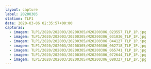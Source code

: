 ```yaml
---
layout: capture
label: 20200305
station: TLP1
date: 2020-03-06 02:35:57+00:00
capturas:
  - imagem: TLP1/2020/202003/20200305/M20200306_023557_TLP_1P.jpg
  - imagem: TLP1/2020/202003/20200305/M20200306_031036_TLP_1P.jpg
  - imagem: TLP1/2020/202003/20200305/M20200306_044127_TLP_1P.jpg
  - imagem: TLP1/2020/202003/20200305/M20200306_062718_TLP_1P.jpg
  - imagem: TLP1/2020/202003/20200305/M20200306_065741_TLP_1P.jpg
  - imagem: TLP1/2020/202003/20200305/M20200306_072644_TLP_1P.jpg
  - imagem: TLP1/2020/202003/20200305/M20200306_080327_TLP_1P.jpg
---
```


